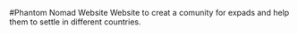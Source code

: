 #Phantom Nomad Website
Website to creat a comunity for expads and help them to settle in different countries.
